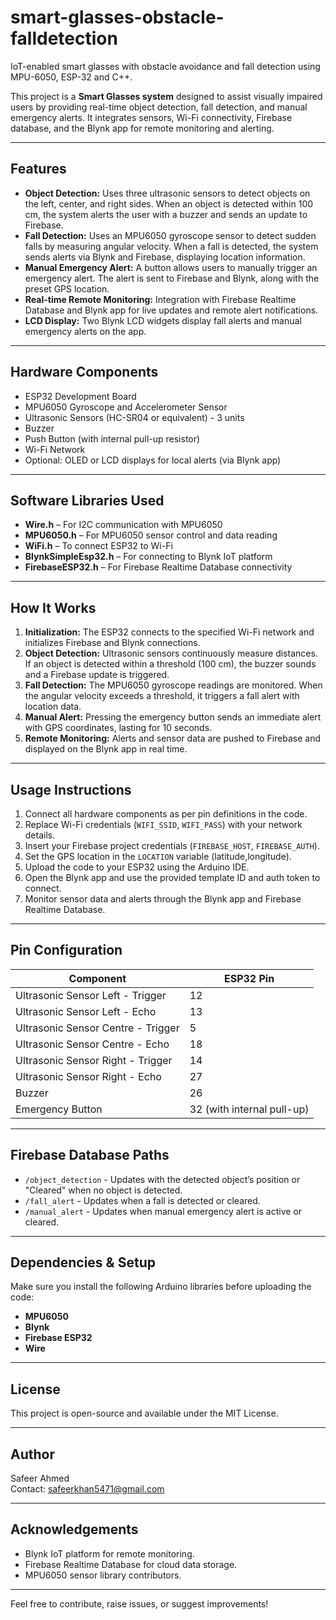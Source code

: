 # smart-glasses-obstacle-falldetection
IoT-enabled smart glasses with obstacle avoidance and fall detection using MPU-6050, ESP-32 and C++.

This project is a **Smart Glasses system** designed to assist visually impaired users by providing real-time object detection, fall detection, and manual emergency alerts. It integrates sensors, Wi-Fi connectivity, Firebase database, and the Blynk app for remote monitoring and alerting.

---

## Features

- **Object Detection:** Uses three ultrasonic sensors to detect objects on the left, center, and right sides. When an object is detected within 100 cm, the system alerts the user with a buzzer and sends an update to Firebase.
- **Fall Detection:** Uses an MPU6050 gyroscope sensor to detect sudden falls by measuring angular velocity. When a fall is detected, the system sends alerts via Blynk and Firebase, displaying location information.
- **Manual Emergency Alert:** A button allows users to manually trigger an emergency alert. The alert is sent to Firebase and Blynk, along with the preset GPS location.
- **Real-time Remote Monitoring:** Integration with Firebase Realtime Database and Blynk app for live updates and remote alert notifications.
- **LCD Display:** Two Blynk LCD widgets display fall alerts and manual emergency alerts on the app.

---

## Hardware Components

- ESP32 Development Board
- MPU6050 Gyroscope and Accelerometer Sensor
- Ultrasonic Sensors (HC-SR04 or equivalent) - 3 units
- Buzzer
- Push Button (with internal pull-up resistor)
- Wi-Fi Network
- Optional: OLED or LCD displays for local alerts (via Blynk app)

---

## Software Libraries Used

- **Wire.h** – For I2C communication with MPU6050
- **MPU6050.h** – For MPU6050 sensor control and data reading
- **WiFi.h** – To connect ESP32 to Wi-Fi
- **BlynkSimpleEsp32.h** – For connecting to Blynk IoT platform
- **FirebaseESP32.h** – For Firebase Realtime Database connectivity

---

## How It Works

1. **Initialization:** The ESP32 connects to the specified Wi-Fi network and initializes Firebase and Blynk connections.
2. **Object Detection:** Ultrasonic sensors continuously measure distances. If an object is detected within a threshold (100 cm), the buzzer sounds and a Firebase update is triggered.
3. **Fall Detection:** The MPU6050 gyroscope readings are monitored. When the angular velocity exceeds a threshold, it triggers a fall alert with location data.
4. **Manual Alert:** Pressing the emergency button sends an immediate alert with GPS coordinates, lasting for 10 seconds.
5. **Remote Monitoring:** Alerts and sensor data are pushed to Firebase and displayed on the Blynk app in real time.

---

## Usage Instructions

1. Connect all hardware components as per pin definitions in the code.
2. Replace Wi-Fi credentials (`WIFI_SSID`, `WIFI_PASS`) with your network details.
3. Insert your Firebase project credentials (`FIREBASE_HOST`, `FIREBASE_AUTH`).
4. Set the GPS location in the `LOCATION` variable (latitude,longitude).
5. Upload the code to your ESP32 using the Arduino IDE.
6. Open the Blynk app and use the provided template ID and auth token to connect.
7. Monitor sensor data and alerts through the Blynk app and Firebase Realtime Database.

---

## Pin Configuration

| Component          | ESP32 Pin    |
|--------------------|--------------|
| Ultrasonic Sensor Left - Trigger | 12           |
| Ultrasonic Sensor Left - Echo    | 13           |
| Ultrasonic Sensor Centre - Trigger | 5           |
| Ultrasonic Sensor Centre - Echo  | 18           |
| Ultrasonic Sensor Right - Trigger | 14           |
| Ultrasonic Sensor Right - Echo   | 27           |
| Buzzer              | 26           |
| Emergency Button    | 32 (with internal pull-up) |

---

## Firebase Database Paths

- `/object_detection` - Updates with the detected object’s position or "Cleared" when no object is detected.
- `/fall_alert` - Updates when a fall is detected or cleared.
- `/manual_alert` - Updates when manual emergency alert is active or cleared.

---

## Dependencies & Setup

Make sure you install the following Arduino libraries before uploading the code:

- **MPU6050**
- **Blynk**
- **Firebase ESP32**
- **Wire**

---

## License

This project is open-source and available under the MIT License.

---

## Author

Safeer Ahmed  
Contact: safeerkhan5471@gmail.com

---

## Acknowledgements

- Blynk IoT platform for remote monitoring.
- Firebase Realtime Database for cloud data storage.
- MPU6050 sensor library contributors.

---

Feel free to contribute, raise issues, or suggest improvements!
